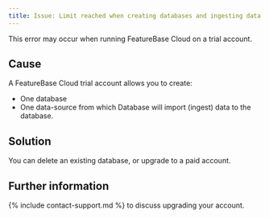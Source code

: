 ```yaml
---
title: Issue: Limit reached when creating databases and ingesting data
---
```


This error may occur when running FeatureBase Cloud on a trial account.

## Cause

A FeatureBase Cloud trial account allows you to create:
* One database
* One data-source from which Database will import (ingest) data to the database.

## Solution

You can delete an existing database, or upgrade to a paid account.

## Further information

{% include contact-support.md %} to discuss upgrading your account.
